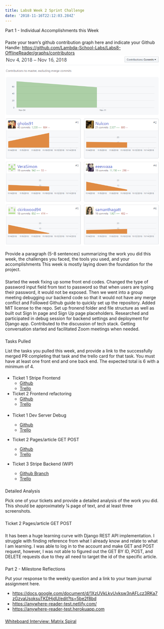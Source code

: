 ```yaml
---
title: Labs8 Week 2 Sprint Challenge
date: '2018-11-16T22:12:03.284Z'
---
```


Part 1 - Individual Accomplishments this Week

###

Paste your team’s github contribution graph here and indicate your Github Handle:
https://github.com/Lambda-School-Labs/Labs8-OfflineReader/graphs/contributors
![Contribution Graph](contribution_graph.png)

Provide a paragraph (5-8 sentences) summarizing the work you did this week, the challenges you faced, the tools you used, and your accomplishments
This week is mostly laying down the foundation for the project.

###

Started the week fixing up some front end codes. Changed the type of password input field from text to password so that when users are typing their password, it would not be exposed. Then we went into a group meeting debugging our backend code so that it would not have any merge conflict and
Followed Github guide to quickly set up the repository.
Added MIT license to the repo.
Set up fronend folder and file structure as well as built out Sign In page and Sign Up page placeholders.
Researched and participated in debug session for backend settings and deployment for Django app.
Contributed to the discussion of tech stack. Getting conversation started and facilitated Zoom meetings when needed.

###

Tasks Pulled

List the tasks you pulled this week, and provide a link to the successfully merged PR completing that task and the trello card for that task. You must have at least one front end and one back end. The expected total is 6 with a minimum of 4.

####

- Ticket 1 Stripe Frontend
  - [Github](https://github.com/Lambda-School-Labs/Labs8-OfflineReader/pull/54)
  - [Trello](https://trello.com/c/zseKxoGT)
- Ticket 2 Frontend refactoring
  - [Github](https://github.com/Lambda-School-Labs/Labs8-OfflineReader/pull/36)
  - [Trello](https://trello.com/c/m0RxV7YH)

####

- Ticket 1 Dev Server Debug

  - [Github](https://github.com/Lambda-School-Labs/Labs8-OfflineReader/pull/35)
  - [Trello](https://trello.com/c/RiyoyRZL)

- Ticket 2 Pages/article GET POST

  - [Github](https://github.com/Lambda-School-Labs/Labs8-OfflineReader/pull/45)
  - [Trello](https://trello.com/c/jPkBbuV6)

- Ticket 3 Stripe Backend (WIP)
  - [Github Branch](https://github.com/Lambda-School-Labs/Labs8-OfflineReader/tree/feature/stripe-api)
  - [Trello](https://trello.com/c/F0ETpiH1)

###

Detailed Analysis

Pick one of your tickets and provide a detailed analysis of the work you did. This should be approximately ¼ page of text, and at least three screenshots.

###

Ticket 2 Pages/article GET POST

###

It has been a huge learning curve with Django REST API implementation. I struggle with finding reference from what I already know and relate to what I am learning. I was able to log in to the account and make GET and POST request, however, I was not able to figured out the GET BY ID, POST, and DELETE requests due to they all need to target the id of the specific article.

###

Part 2 - Milestone Reflections

Put your response to the weekly question and a link to your team journal assignment here.

- https://docs.google.com/document/d/1XzUVkLkvUvksw3nAFLcz3RKa7zGzvaUsoksuTKDHjdU/edit?ts=5be2f8bd
- https://anywhere-reader-test.netlify.com/
- https://anywhere-reader-test.herokuapp.com

###

[Whiteboard Interview: Matrix Spiral](https://youtu.be/i6hJDEInahE)
